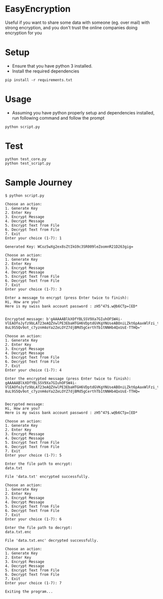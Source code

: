# EasyEncryption
Useful if you want to share some data with someone (eg. over mail) with strong encryption, and you don't trust the online companies doing encryption for you

# Setup
- Ensure that you have python 3 installed.
- Install the required dependencies
```
pip install -r requirements.txt
```

# Usage
- Assuming you have python properly setup and dependencies installed, run following command and follow the prompt
```
python script.py
```

# Test
```
python test_core.py
python test_script.py
```

# Sample Journey
```
$ python script.py

Choose an action:
1. Generate Key
2. Enter Key
3. Encrypt Message
4. Decrypt Message
5. Encrypt Text from File
6. Decrypt Text from File
7. Exit
Enter your choice (1-7): 1

Generated Key: WCoz5wXg2ex8sZtIkG9c3SR009leZoomnR21D263gig=

Choose an action:
1. Generate Key
2. Enter Key
3. Encrypt Message
4. Decrypt Message
5. Encrypt Text from File
6. Decrypt Text from File
7. Exit
Enter your choice (1-7): 3

Enter a message to encrypt (press Enter twice to finish):
Hi, How are you?
Here is my swiss bank account password : zH5^47$.w@b6CTp=[ED*


Encrypted message: b'gAAAAABlkXOfYBLSSV9Xa7GIuhOFSW4i-VlEAOfoJyfz9bLAT23eAQZVwlPE3EbaHTGH6VDptdGVKgYNUseABOniLZkt6pAaxWlFzi_tlqqMa9Q5vJChku6Me-8uL9S5Qv9ot_c7yznH4oYa2ZeLOYZ7djBMd5gCerthTb1tNNHb4QxUsE-TTHQ='

Choose an action:
1. Generate Key
2. Enter Key
3. Encrypt Message
4. Decrypt Message
5. Encrypt Text from File
6. Decrypt Text from File
7. Exit
Enter your choice (1-7): 4

Enter the encrypted message (press Enter twice to finish):
gAAAAABlkXOfYBLSSV9Xa7GIuhOFSW4i-VlEAOfoJyfz9bLAT23eAQZVwlPE3EbaHTGH6VDptdGVKgYNUseABOniLZkt6pAaxWlFzi_tlqqMa9Q5vJChku6Me-8uL9S5Qv9ot_c7yznH4oYa2ZeLOYZ7djBMd5gCerthTb1tNNHb4QxUsE-TTHQ=


Decrypted message: 
Hi, How are you?
Here is my swiss bank account password : zH5^47$.w@b6CTp=[ED*

Choose an action:
1. Generate Key
2. Enter Key
3. Encrypt Message
4. Decrypt Message
5. Encrypt Text from File
6. Decrypt Text from File
7. Exit
Enter your choice (1-7): 5

Enter the file path to encrypt:
data.txt

File 'data.txt' encrypted successfully.

Choose an action:
1. Generate Key
2. Enter Key
3. Encrypt Message
4. Decrypt Message
5. Encrypt Text from File
6. Decrypt Text from File
7. Exit
Enter your choice (1-7): 6

Enter the file path to decrypt:
data.txt.enc

File 'data.txt.enc' decrypted successfully.

Choose an action:
1. Generate Key
2. Enter Key
3. Encrypt Message
4. Decrypt Message
5. Encrypt Text from File
6. Decrypt Text from File
7. Exit
Enter your choice (1-7): 7

Exiting the program...    
```